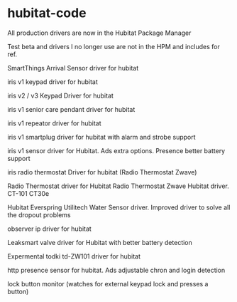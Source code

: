 # hubitat-code
 All production drivers are now in the Hubitat Package Manager

 Test beta and drivers I no longer use are not in the HPM and includes for ref.


 SmartThings Arrival Sensor driver for hubitat

 iris v1 keypad driver for hubitat
 
 iris v2 / v3 Keypad Driver for hubitat
 
 iris v1 senior care pendant driver for hubitat
 
 iris v1 repeator driver for hubitat
 
 iris v1 smartplug driver for hubitat with alarm and strobe support
 
 iris v1 sensor driver for Hubitat. Ads extra options. Presence better battery support
 
 iris radio thermostat Driver for hubitat (Radio Thermostat Zwave)
 
Radio Thermostat driver for Hubitat 
Radio Thermostat Zwave Hubitat driver. CT-101 CT30e 
 
Hubitat Everspring Utilitech Water Sensor driver. Improved driver to solve all the dropout problems

observer ip driver for hubitat

Leaksmart valve driver for Hubitat with better battery detection

Expermental todki td-ZW101  driver for hubitat

http presence sensor for hubitat. Ads adjustable chron and login detection

lock button monitor (watches for external keypad lock and presses a button)

